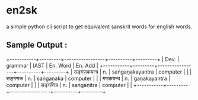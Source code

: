 # en2sk
a simple python cli script to get equivalent sanskrit words for english words.

## Sample Output :
+-----------+---------+-----------------+----------+---------+
|    Dev.   | grammar |       IAST      | En. Word | En. Add |
+-----------+---------+-----------------+----------+---------+
| सङ्गणकयन्त्र   |    n.   | saṅgaṇakayantra | computer |         |
|   सङ्गणक   |    n.   |    saṅgaṇaka    | computer |         |
|  गणकयन्त्र   |    n.   |   gaṇakayantra  | computer |         |
|  सङ्गणित्र    |    n.   |    saṅgaṇitra   | computer |         |
+-----------+---------+-----------------+----------+---------+

